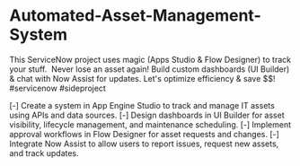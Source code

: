 # Automated-Asset-Management-System
This ServiceNow project uses magic (Apps Studio &amp; Flow Designer) to track your stuff. ️ Never lose an asset again! Build custom dashboards (UI Builder) &amp; chat with Now Assist for updates.  Let's optimize efficiency &amp; save $$!  #servicenow #sideproject

[-] Create a system in App Engine Studio to track and manage IT assets using APIs and data sources.
[-] Design dashboards in UI Builder for asset visibility, lifecycle management, and maintenance scheduling.
[-] Implement approval workflows in Flow Designer for asset requests and changes.
[-] Integrate Now Assist to allow users to report issues, request new assets, and track updates.
